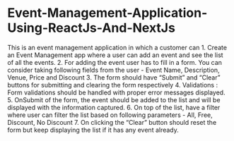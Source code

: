 # Event-Management-Application-Using-ReactJs-And-NextJs
This is an event management application in which a customer can 1. Create an Event Management app where a user can add an event and see the list of all the events.  2. For adding the event user has to fill in a form. You can consider taking following fields from the user - Event Name, Description, Venue, Price and Discount  3. The form should have “Submit” and “Clear” buttons for submitting and clearing the form respectively  4. Validations : Form validations should be handled with proper error messages displayed.  5. OnSubmit of the form, the event should be added to the list and will be displayed with the information captured.  6. On top of the list, have a filter where user can filter the list based on following parameters - All, Free, Discount, No Discount  7. On clicking the “Clear” button should reset the form but keep displaying the list if it has any event already.
